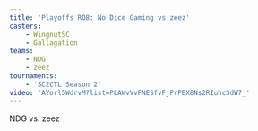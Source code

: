 ```yaml
---
title: 'Playoffs RO8: No Dice Gaming vs zeez'
casters:
    - WingnutSC
    - Gallagation
teams:
    - NDG
    - zeez
tournaments:
    - 'SC2CTL Season 2'
video: 'AYorl5WdrvM?list=PLAWvVvFNESfvFjPrPBX8Ns2RIuhcSdW7_'
---
```

NDG vs. zeez